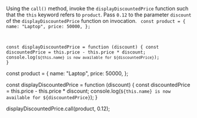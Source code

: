 Using the `call()` method,
invoke the `displayDiscountedPrice` function
such that the `this` keyword refers to `product`.
Pass `0.12` to the parameter `discount`
of the `displayDiscountedPrice` function on invocation.
​
<codeblock type="exercise" language="javascript" testMode="fixedInput">
<code>
const product = {
  name: "Laptop",
  price: 50000,
};

const displayDiscountedPrice = function (discount) {
  const discountedPrice = this.price - this.price * discount;
  console.log(`${this.name} is now available for ${discountedPrice}`);
}
</code>

<solution>
const product = {
  name: "Laptop",
  price: 50000,
};

const displayDiscountedPrice = function (discount) {
  const discountedPrice = this.price - this.price * discount;
  console.log(`${this.name} is now available for ${discountedPrice}`);
}

displayDiscountedPrice.call(product, 0.12);
</solution>
</codeblock>
​

​

